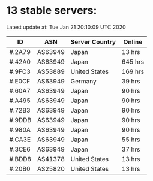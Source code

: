 # 13 stable servers:

Latest update at: Tue Jan 21 20:10:09 UTC 2020

| ID | ASN | Server Country | Online |
| -- | --- | -------------- | ------ |
| #.2A79 | AS63949 | Japan | 13 hrs |
| #.42A0 | AS63949 | Japan | 645 hrs |
| #.9FC3 | AS53889 | United States | 169 hrs |
| #.E0CF | AS63949 | Germany | 39 hrs |
| #.60A7 | AS63949 | Japan | 90 hrs |
| #.A495 | AS63949 | Japan | 90 hrs |
| #.72B3 | AS63949 | Japan | 90 hrs |
| #.9DDB | AS63949 | Japan | 90 hrs |
| #.980A | AS63949 | Japan | 90 hrs |
| #.CA3E | AS63949 | Japan | 55 hrs |
| #.3CE6 | AS63949 | Japan | 37 hrs |
| #.BDD8 | AS41378 | United States | 13 hrs |
| #.20B0 | AS25820 | United States | 13 hrs |

